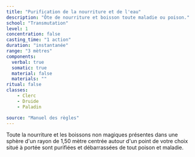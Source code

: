```yaml
---
title: "Purification de la nourriture et de l'eau"
description: "Ôte de nourriture et boisson toute maladie ou poison."
school: "Transmutation"
level: 1
concentration: false
casting_time: "1 action"
duration: "instantanée"
range: "3 mètres"
components:
  verbal: true
  somatic: true
  material: false
  materials: ""
ritual: false
classes:
    - Clerc
    - Druide
    - Paladin

source: "Manuel des règles"
---
```

Toute la nourriture et les boissons non magiques présentes dans une sphère d'un rayon de 1,50 mètre centrée autour d'un point de votre choix situé à portée sont purifiées et débarrassées de tout poison et maladie.

